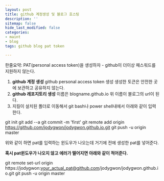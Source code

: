 ```yaml
---
layout: post
title: github 계정생성 및 블로그 호스팅
description: ''
sitemap: false
hide_last_modified: false
categories:
- maint
- blog
tags: github blog pat token

---
```

한줄요약: PAT(personal access token)을 생성하자 - github이 더이상 패스워드를 지원하지 않는다.

1. **github 계정 생성**
   github personal access token 생성
   생성한 토큰은 안전한 곳에 보관하고 공유하지 않는다.
2. **github 레포지토리 생성**
   이름은 blogname.github.io
   위 이름이 블로그의 url이 된다.
3. 지킬이 설치된 폴더로 이동해서
   git bash나 power shell내에서 아래와 같이 입력한다.

git init
git add --a
git commit -m 'first'
git remote add origin https://github.com/jodygwon/jodygwon.github.io.git
git push -u origin master

위와 같이 하면 pat를 입력하는 윈도우가 나오는데 거기에 전에 생성한 pat를 넣어준다.


**혹시 pat윈도우가 나오지 않고 에러가 떨어지면 아래와 같이 적어준다.**

git remote set-url origin https://jodygwon:your_actual_pat@github.com/jodygwon/jodygwon.github.io.git
git push -u origin master